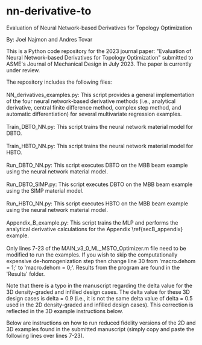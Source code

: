 # nn-derivative-to
Evaluation of Neural Network-based Derivatives for Topology Optimization

By: Joel Najmon and Andres Tovar

This is a Python code repository for the 2023 journal paper: "Evaluation of Neural Network-based Derivatives for Topology Optimization" submitted to ASME's Journal of Mechanical Design in July 2023. The paper is currently under review.

The repository includes the following files:
\
\
NN_derivatives_examples.py: This script provides a general implementation of the four neural network-based derivative methods (i.e., analytical derivative, central finite difference method, complex step method, and automatic differentiation) for several multivariate regression examples.
\
\
Train_DBTO_NN.py: This script trains the neural network material model for DBTO.
\
\
Train_HBTO_NN.py: This script trains the neural network material model for HBTO.
\
\
Run_DBTO_NN.py: This script executes DBTO on the MBB beam example using the neural network material model.
\
\
Run_DBTO_SIMP.py: This script executes DBTO on the MBB beam example using the SIMP material model.
\
\
Run_HBTO_NN.py: This script executes HBTO on the MBB beam example using the neural network material model.
\
\
Appendix_B_example.py: This script trains the MLP and performs the analytical derivative calculations for the Appendix \ref{secB_appendix} example.
\
\
Only lines 7-23 of the MAIN_v3_0_ML_MSTO_Optimizer.m file need to be modified to run the examples. If you wish to skip the computationally expensive de-homogenization step then change line 30 from 'macro.dehom = 1;' to 'macro.dehom = 0;'. Results from the program are found in the 'Results' folder.

Note that there is a typo in the manuscript regarding the delta value for the 3D density-graded and infilled design cases. The delta value for these 3D design cases is delta = 0.9 (i.e., it is not the same delta value of delta = 0.5 used in the 2D density-graded and infilled design cases). This correction is reflected in the 3D example instructions below.

Below are instructions on how to run reduced fidelity versions of the 2D and 3D examples found in the submitted manuscript (simply copy and paste the following lines over lines 7-23).
